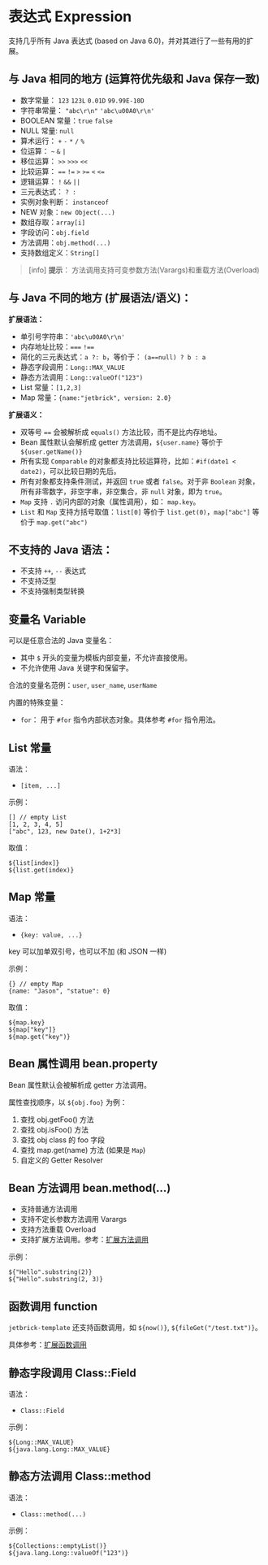 表达式 Expression
=======================

支持几乎所有 Java 表达式 (based on Java 6.0)，并对其进行了一些有用的扩展。


与 Java 相同的地方 (运算符优先级和 Java 保存一致)
------------------------------------------------------------

* 数字常量： `123` `123L` `0.01D` `99.99E-10D`
* 字符串常量： `"abc\r\n"` `'abc\u00A0\r\n'`
* BOOLEAN 常量：`true` `false`
* NULL 常量: `null`
* 算术运行： `+` `-` `*` `/` `%`
* 位运算： `~` `&` `|`
* 移位运算： `>>` `>>>` `<<`
* 比较运算： `==` `!=` `>` `>=` `<` `<=`
* 逻辑运算： `!` `&&` `||`
* 三元表达式： `? :` 
* 实例对象判断： `instanceof`
* NEW 对象：`new Object(...)`
* 数组存取：`array[i]`
* 字段访问：`obj.field`
* 方法调用：`obj.method(...)`
* 支持数组定义：`String[]`


> [info] **提示**： 方法调用支持可变参数方法(Varargs)和重载方法(Overload)


与 Java 不同的地方 (扩展语法/语义)：
------------------------------------------------------------

**扩展语法：**

* 单引号字符串：`'abc\u00A0\r\n'`
* 内存地址比较：`===` `!==`
* 简化的三元表达式：`a ?: b`，等价于： `(a==null) ? b : a`
* 静态字段调用：`Long::MAX_VALUE`
* 静态方法调用：`Long::valueOf("123")`
* List 常量：`[1,2,3]`
* Map 常量：`{name:"jetbrick", version: 2.0}`


**扩展语义：**

* 双等号 `==` 会被解析成 `equals()` 方法比较，而不是比内存地址。
* Bean 属性默认会解析成 getter 方法调用，`${user.name}` 等价于 `${user.getName()}`
* 所有实现 `Comparable` 的对象都支持比较运算符，比如：`#if(date1 < date2)`，可以比较日期的先后。
* 所有对象都支持条件测试，并返回 `true` 或者 `false`。对于非 `Boolean` 对象，所有非零数字，非空字串，非空集合，非 `null` 对象，即为 `true`。
* `Map` 支持 `.` 访问内部的对象（属性调用），如： `map.key`。
* `List` 和 `Map` 支持方括号取值：`list[0]` 等价于 `list.get(0)`，`map["abc"]` 等价于 `map.get("abc")`


不支持的 Java 语法：
------------------------------------------------------------

* 不支持 `++`, `--` 表达式
* 不支持泛型
* 不支持强制类型转换


变量名 Variable
----------------

可以是任意合法的 Java 变量名：

* 其中 `$` 开头的变量为模板内部变量，不允许直接使用。
* 不允许使用 Java 关键字和保留字。

合法的变量名范例：`user`, `user_name`, `userName`


内置的特殊变量：

* `for`： 用于 `#for` 指令内部状态对象。具体参考 `#for` 指令用法。


List 常量
-----------

语法：

* `[item, ...]`

示例：

```
[] // empty List
[1, 2, 3, 4, 5]
["abc", 123, new Date(), 1+2*3]
```

取值：

```
${list[index]}
${list.get(index)}
```

Map 常量
-------------

语法：

* `{key: value, ...}`

key 可以加单双引号，也可以不加 (和 JSON 一样)

示例：

```
{} // empty Map
{name: "Jason", "statue": 0}
```

取值：

```
${map.key}
${map["key"]}
${map.get("key")}
```

Bean 属性调用 bean.property
-----------------------------

Bean 属性默认会被解析成 getter 方法调用。


属性查找顺序，以 `${obj.foo}` 为例：

1. 查找 obj.getFoo() 方法
2. 查找 obj.isFoo() 方法
3. 查找 obj class 的 foo 字段
4. 查找 map.get(name) 方法 (如果是 `Map`)
5. 自定义的 Getter Resolver


Bean 方法调用 bean.method(...)
-------------------------------

* 支持普通方法调用
* 支持不定长参数方法调用 Varargs
* 支持方法重载 Overload
* 支持扩展方法调用。参考：[扩展方法调用](ext-method.html)

示例：

```
${"Hello".substring(2)}
${"Hello".substring(2, 3)}
```


函数调用 function
-----------------

`jetbrick-template` 还支持函数调用，如 `${now()}`, `${fileGet("/test.txt")}`。

具体参考：[扩展函数调用](ext-function.html)



静态字段调用 Class::Field
------------------------------

语法：

* `Class::Field`

示例：

```
${Long::MAX_VALUE}
${java.lang.Long::MAX_VALUE}
```

静态方法调用 Class::method
------------------------------

语法：

* `Class::method(...)`

示例：

```
${Collections::emptyList()}
${java.lang.Long::valueOf("123")}
```
